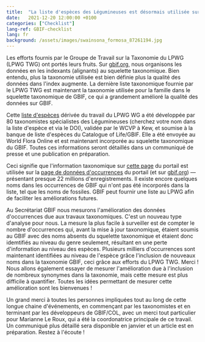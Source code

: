 ```yaml
---
title:  "La liste d'espèces des Légumineuses est désormais utilisée sur GBIF"
date:   2021-12-20 12:00:00 +0100
categories: ["Checklist"]
lang-ref: GBIF-checklist
lang: fr
background: /assets/images/swainsona_formosa_87261194.jpg
---
```


Les efforts fournis par le Groupe de Travail sur la Taxonomie du LPWG (LPWG TWG) ont portés leurs fruits. Sur [gbif.org](https://www.gbif.org/), nous organisons les données en les indexants (alignants) au squelette taxonomique. Bien entendu, plus la taxonomie utilisée est bien définie plus la qualité des données dans l'index augmente. La dernière liste taxonomique fournie par le LPWG TWG est maintenant la taxonomie utilisée pour la famille dans le squelette taxonomique de GBIF, ce qui a grandement amélioré la qualité des données sur GBIF.

Cette [liste d'espèces](https://data.catalogueoflife.org/dataset/2304/about) dérivée du travail du LPWG WG a été développée par 80 taxonomistes spécialistes des Légumineuses (cherchez votre nom dans la liste d'espèce et via le DOI), validée par le WCVP à Kew, et soumise à la banque de liste d'espèces du Catalogue of Life/GBIF. Elle a été envoyée au World Flora Online et est maintenant incorporée au squelette taxonomique du GBIF. Toutes ces informations seront détaillés dans un communiqué de presse et une publication en préparation.

Ceci signifie que l'information taxonomique sur [cette page](https://www.legumedata.org/taxonomy/browse) du portail est utilisée sur la [page de données d'occurrences](https://www.legumedata.org/data?view=MAP) du portail (et sur [gbif.org](https://www.gbif.org/)) — présentant presque 22 millions d'enregistrements. Il existe encore quelques noms dans les occurrences de GBIF qui n'ont pas été incorporés dans la liste, tel que les noms de fossiles. GBIF peut fournir une liste au LPWG afin de faciliter les améliorations futures.

Au Secrétariat GBIF nous mesurons l'amélioration des données d'occurrences due aux travaux taxonomiques. C'est un nouveau type d'analyse pour nous. La mesure la plus facile à surveiller est de compter le nombre d'occurrences qui, avant la mise à jour taxonomique, étaient soumis au GBIF avec des noms absents du squelette taxonomique et étaient donc idemtifiés au niveau du genre seulement, résultant en une perte d'information au niveau des espèces. Plusieurs milliers d'occurrences sont maintenant identifiées au niveau de l'espèce grâce l'inclusion de nouveaux noms dans la taxonomie GBIF, ceci grâce aux efforts du LPWG TWG. Merci ! Nous allons également essayer de mesurer l'amélioration due à l'inclusion de nombreux synonymes dans la taxonomie, mais cette mesure est plus difficile à quantifier. Toutes les idées permettant de mesurer cette amélioration sont les bienvenues !

Un grand merci à toutes les personnes impliquées tout au long de cette longue chaine d'événements, en commençant par les taxonomistes et en terminant par les développeurs de GBIF/COL, avec un merci tout particulier pour Marianne Le Roux, qui a été la coordonatrice principale de ce travail. Un communiqué plus détaillé sera disponible en janvier et un article est en préparation. Restez à l'écoute !